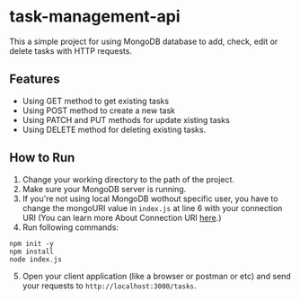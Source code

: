 # task-management-api

This a simple project for using MongoDB database to add, check, edit or delete tasks with HTTP requests.

## Features

- Using GET method to get existing tasks
- Using POST method to create a new task
- Using PATCH and PUT methods for update xisting tasks
- Using DELETE method for deleting existing tasks.

## How to Run

1. Change your working directory to the path of the project.
2. Make sure your MongoDB server is running.
3. If you're not using local MongoDB wothout specific user, you have to change the mongoURI value in `index.js` at line 6 with your connection URI (You can learn more About Connection URI [here](https://www.mongodb.com/docs/drivers/node/current/fundamentals/connection/connect/).)
4. Run following commands:

```
npm init -y
npm install
node index.js
```

5. Open your client application (like a browser or postman or etc) and send your requests to `http://localhost:3000/tasks`.
